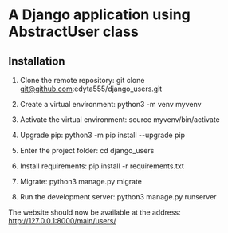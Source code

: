 # A Django application using AbstractUser class

## Installation

1) Clone the remote repository:
git clone git@github.com:edyta555/django_users.git

2) Create a virtual environment:
python3 -m venv myvenv

3) Activate the virtual environment:
source myvenv/bin/activate

4) Upgrade pip:
python3 -m pip install --upgrade pip

5) Enter the project folder:
cd django_users

6) Install requirements:
pip install -r requirements.txt

7) Migrate:
python3 manage.py migrate

8) Run the development server:
python3 manage.py runserver

The website should now be available at the address:
http://127.0.0.1:8000/main/users/
